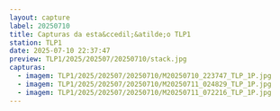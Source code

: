 ```yaml
---
layout: capture
label: 20250710
title: Capturas da esta&ccedil;&atilde;o TLP1
station: TLP1
date: 2025-07-10 22:37:47
preview: TLP1/2025/202507/20250710/stack.jpg
capturas:
  - imagem: TLP1/2025/202507/20250710/M20250710_223747_TLP_1P.jpg
  - imagem: TLP1/2025/202507/20250710/M20250711_024829_TLP_1P.jpg
  - imagem: TLP1/2025/202507/20250710/M20250711_072216_TLP_1P.jpg
---
```

